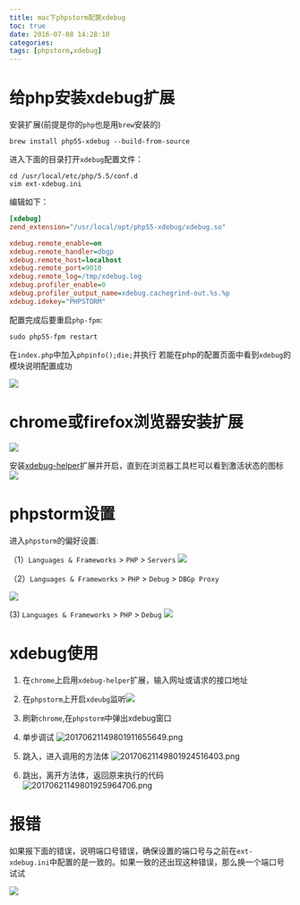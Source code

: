 ```yaml
---
title: mac下phpstorm配置xdebug
toc: true
date: 2016-07-08 14:28:10
categories:
tags: [phpstorm,xdebug]
---
```


# 给php安装xdebug扩展
安装扩展(前提是你的`php`也是用`brew`安装的)

``` shell
brew install php55-xdebug --build-from-source
```

进入下面的目录打开`xdebug`配置文件：
``` shell
cd /usr/local/etc/php/5.5/conf.d
vim ext-xdebug.ini
```

编辑如下：


``` ini
[xdebug]
zend_extension="/usr/local/opt/php55-xdebug/xdebug.so"

xdebug.remote_enable=on
xdebug.remote_handler=dbgp
xdebug.remote_host=localhost
xdebug.remote_port=9010
xdebug.remote_log=/tmp/xdebug.log
xdebug.profiler_enable=0
xdebug.profiler_output_name=xdebug.cachegrind-out.%s.%p
xdebug.idekey="PHPSTORM"
```

配置完成后要重启`php-fpm`:

<!--more-->

``` shell
sudo php55-fpm restart
```
在`index.php`中加入`phpinfo();die;`并执行
若能在php的配置页面中看到`xdebug`的模块说明配置成功

![](http://o9xbyqajf.bkt.clouddn.com/images/1467959560969.png)


# chrome或firefox浏览器安装扩展
![](http://o9xbyqajf.bkt.clouddn.com/images/1467962586560.png)

安装[xdebug-helper](https://chrome.google.com/webstore/detail/xdebug-helper/eadndfjplgieldjbigjakmdgkmoaaaoc?hl=zh-CN)扩展并开启，直到在浏览器工具栏可以看到激活状态的图标
![](http://o9xbyqajf.bkt.clouddn.com/images/1467962624678.png)

# phpstorm设置
进入`phpstorm`的偏好设置:

（1）`Languages & Frameworks` > `PHP` > `Servers`
![](http://o9xbyqajf.bkt.clouddn.com/images/1467962809444.png)

（2）`Languages & Frameworks` > `PHP` > `Debug` > `DBGp Proxy`

![](http://o9xbyqajf.bkt.clouddn.com/images/1467962870171.png)

 (3) `Languages & Frameworks` > `PHP` > `Debug`
 ![](http://o9xbyqajf.bkt.clouddn.com/images/1467962941842.png)


# xdebug使用

1. 在`chrome`上启用`xdebug-helper`扩展，输入网址或请求的接口地址
2. 在`phpstorm`上开启`xdeubg`监听![](http://o9xbyqajf.bkt.clouddn.com/images/1467963645152.png)

3. 刷新`chrome`,在`phpstorm`中弹出xdebug窗口

4. 单步调试
![20170621149801911655649.png](http://o9xbyqajf.bkt.clouddn.com/20170621149801911655649.png)

5. 跳入，进入调用的方法体
![20170621149801924516403.png](http://o9xbyqajf.bkt.clouddn.com/20170621149801924516403.png)

6. 跳出，离开方法体，返回原来执行的代码
![20170621149801925964706.png](http://o9xbyqajf.bkt.clouddn.com/20170621149801925964706.png)


# 报错
如果报下面的错误，说明端口号错误，确保设置的端口号与之前在`ext-xdebug.ini`中配置的是一致的。如果一致的还出现这种错误，那么换一个端口号试试

![](http://o9xbyqajf.bkt.clouddn.com/images/1467960299385.png)
